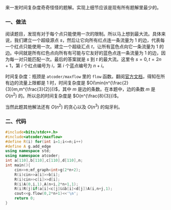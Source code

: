 来一发时间复杂度奇奇怪怪的题解。实现上细节应该是现有所有题解里最少的。

### 一、做法

阅读题目，发现有对于每个点只能使用一次的限制。所以马上想到最大流。具体来说，我们建立一个超级源点 $s$，然后让它向所有红点连一条流量为 $1$ 的边，代表每一个红点只能使用一次。建立一个超级汇点 $t$，让所有蓝色点向它一条流量为 $1$ 的边。中间就是所有红色点向所有有可能与它友好的蓝色点连一条流量为 $1$ 的边，因为每一对只能匹配一次。最后的答案就是 $s$ 到 $t$ 的最大流。这里令 $s=0,t=2n+1$，第 $i$ 个红点编号为 $i$，第 $i$ 个蓝点编号为 $n+i$。

时间复杂度：瓶颈是 `atcoder/maxflow` 里的 `flow` 函数。翻阅[官方文档](https://atcoder.github.io/ac-library/production/document_en/maxflow.html)，得知在所有边的流量上限都是 $1$ 时，时间复杂度是 $O(\min(n^{\frac{2}{3}}m,m^{\frac{3}{2}}))$，其中 $m$ 是边的条数。在本题中，边的条数 $m$ 是 $O(n^2)$ 的。所以总的时间复杂度是 $O(n^{\frac{8}{3}})$。

当然此题其他解法还有 $O(n^2)$ 的贪心以及 $O(n^3)$ 的匈牙利。

### 二、代码

```cpp
#include<bits/stdc++.h>
#include<atcoder/maxflow>
#define R(i) for(int i=1;i<=n;i++)
#define A g.add_edge
using namespace std;
using namespace atcoder;
int a[110],b[110],c[110],d[110],n;
int main(){
	cin>>n;mf_graph<int>g(2*n+2);
	R(i)cin>>a[i]>>b[i];
	R(i)cin>>c[i]>>d[i];
	R(i)A(0,i,1),A(n+i,2*n+1,1);
	R(i)R(j)if(a[i]<c[j]&&b[i]<d[j])A(i,n+j,1);
	cout<<g.flow(0,2*n+1)<<'\n';
	return 0;
}
```